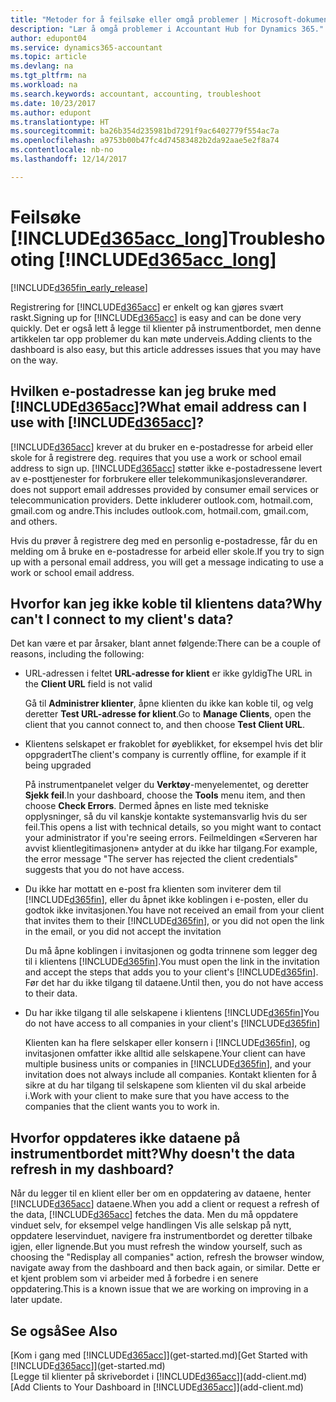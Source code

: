 ```yaml
---
title: "Metoder for å feilsøke eller omgå problemer | Microsoft-dokumentasjon"
description: "Lær å omgå problemer i Accountant Hub for Dynamics 365."
author: edupont04
ms.service: dynamics365-accountant
ms.topic: article
ms.devlang: na
ms.tgt_pltfrm: na
ms.workload: na
ms.search.keywords: accountant, accounting, troubleshoot
ms.date: 10/23/2017
ms.author: edupont
ms.translationtype: HT
ms.sourcegitcommit: ba26b354d235981bd7291f9ac6402779f554ac7a
ms.openlocfilehash: a9753b00b47fc4d74583482b2da92aae5e2f8a74
ms.contentlocale: nb-no
ms.lasthandoff: 12/14/2017

---
```

# <a name="troubleshooting-included365acclongincludesd365acclongmdmd"></a><span data-ttu-id="d197d-103">Feilsøke [!INCLUDE[d365acc_long](includes/d365acc_long_md.md)]</span><span class="sxs-lookup"><span data-stu-id="d197d-103">Troubleshooting [!INCLUDE[d365acc_long](includes/d365acc_long_md.md)]</span></span>
[!INCLUDE[d365fin_early_release](includes/d365fin_early_release.md.md)]

<span data-ttu-id="d197d-104">Registrering for [!INCLUDE[d365acc](includes/d365acc_md.md)] er enkelt og kan gjøres svært raskt.</span><span class="sxs-lookup"><span data-stu-id="d197d-104">Signing up for [!INCLUDE[d365acc](includes/d365acc_md.md)] is easy and can be done very quickly.</span></span> <span data-ttu-id="d197d-105">Det er også lett å legge til klienter på instrumentbordet, men denne artikkelen tar opp problemer du kan møte underveis.</span><span class="sxs-lookup"><span data-stu-id="d197d-105">Adding clients to the dashboard is also easy, but this article addresses issues that you may have on the way.</span></span>

## <a name="what-email-address-can-i-use-with-included365accincludesd365accmdmd"></a><span data-ttu-id="d197d-106">Hvilken e-postadresse kan jeg bruke med [!INCLUDE[d365acc](includes/d365acc_md.md)]?</span><span class="sxs-lookup"><span data-stu-id="d197d-106">What email address can I use with [!INCLUDE[d365acc](includes/d365acc_md.md)]?</span></span>
[!INCLUDE[d365acc](includes/d365acc_md.md)]<span data-ttu-id="d197d-107"> krever at du bruker en e-postadresse for arbeid eller skole for å registrere deg.</span><span class="sxs-lookup"><span data-stu-id="d197d-107"> requires that you use a work or school email address to sign up.</span></span> [!INCLUDE[d365acc](includes/d365acc_md.md)]<span data-ttu-id="d197d-108"> støtter ikke e-postadressene levert av e-posttjenester for forbrukere eller telekommunikasjonsleverandører.</span><span class="sxs-lookup"><span data-stu-id="d197d-108"> does not support email addresses provided by consumer email services or telecommunication providers.</span></span> <span data-ttu-id="d197d-109">Dette inkluderer outlook.com, hotmail.com, gmail.com og andre.</span><span class="sxs-lookup"><span data-stu-id="d197d-109">This includes outlook.com, hotmail.com, gmail.com, and others.</span></span>  

<span data-ttu-id="d197d-110">Hvis du prøver å registrere deg med en personlig e-postadresse, får du en melding om å bruke en e-postadresse for arbeid eller skole.</span><span class="sxs-lookup"><span data-stu-id="d197d-110">If you try to sign up with a personal email address, you will get a message indicating to use a work or school email address.</span></span>  

## <a name="why-cant-i-connect-to-my-clients-data"></a><span data-ttu-id="d197d-111">Hvorfor kan jeg ikke koble til klientens data?</span><span class="sxs-lookup"><span data-stu-id="d197d-111">Why can't I connect to my client's data?</span></span>
<span data-ttu-id="d197d-112">Det kan være et par årsaker, blant annet følgende:</span><span class="sxs-lookup"><span data-stu-id="d197d-112">There can be a couple of reasons, including the following:</span></span>

- <span data-ttu-id="d197d-113">URL-adressen i feltet **URL-adresse for klient** er ikke gyldig</span><span class="sxs-lookup"><span data-stu-id="d197d-113">The URL in the **Client URL** field is not valid</span></span>  

  <span data-ttu-id="d197d-114">Gå til **Administrer klienter**, åpne klienten du ikke kan koble til, og velg deretter **Test URL-adresse for klient**.</span><span class="sxs-lookup"><span data-stu-id="d197d-114">Go to **Manage Clients**, open the client that you cannot connect to, and then choose **Test Client URL**.</span></span>  
- <span data-ttu-id="d197d-115">Klientens selskapet er frakoblet for øyeblikket, for eksempel hvis det blir oppgradert</span><span class="sxs-lookup"><span data-stu-id="d197d-115">The client's company is currently offline, for example if it being upgraded</span></span>

  <span data-ttu-id="d197d-116">På instrumentpanelet velger du **Verktøy**-menyelementet, og deretter **Sjekk feil**.</span><span class="sxs-lookup"><span data-stu-id="d197d-116">In your dashboard, choose the **Tools** menu item, and then choose **Check Errors**.</span></span> <span data-ttu-id="d197d-117">Dermed åpnes en liste med tekniske opplysninger, så du vil kanskje kontakte systemansvarlig hvis du ser feil.</span><span class="sxs-lookup"><span data-stu-id="d197d-117">This opens a list with technical details, so you might want to contact your administrator if you're seeing errors.</span></span> <span data-ttu-id="d197d-118">Feilmeldingen «Serveren har avvist klientlegitimasjonen» antyder at du ikke har tilgang.</span><span class="sxs-lookup"><span data-stu-id="d197d-118">For example, the error message "The server has rejected the client credentials" suggests that you do not have access.</span></span>  
- <span data-ttu-id="d197d-119">Du ikke har mottatt en e-post fra klienten som inviterer dem til [!INCLUDE[d365fin](includes/d365fin_md.md)], eller du åpnet ikke koblingen i e-posten, eller du godtok ikke invitasjonen.</span><span class="sxs-lookup"><span data-stu-id="d197d-119">You have not received an email from your client that invites them to their [!INCLUDE[d365fin](includes/d365fin_md.md)], or you did not open the link in the email, or you did not accept the invitation</span></span>

  <span data-ttu-id="d197d-120">Du må åpne koblingen i invitasjonen og godta trinnene som legger deg til i klientens [!INCLUDE[d365fin](includes/d365fin_md.md)].</span><span class="sxs-lookup"><span data-stu-id="d197d-120">You must open the link in the invitation and accept the steps that adds you to your client's [!INCLUDE[d365fin](includes/d365fin_md.md)].</span></span> <span data-ttu-id="d197d-121">Før det har du ikke tilgang til dataene.</span><span class="sxs-lookup"><span data-stu-id="d197d-121">Until then, you do not have access to their data.</span></span>  
- <span data-ttu-id="d197d-122">Du har ikke tilgang til alle selskapene i klientens [!INCLUDE[d365fin](includes/d365fin_md.md)]</span><span class="sxs-lookup"><span data-stu-id="d197d-122">You do not have access to all companies in your client's [!INCLUDE[d365fin](includes/d365fin_md.md)]</span></span>

  <span data-ttu-id="d197d-123">Klienten kan ha flere selskaper eller konsern i [!INCLUDE[d365fin](includes/d365fin_md.md)], og invitasjonen omfatter ikke alltid alle selskapene.</span><span class="sxs-lookup"><span data-stu-id="d197d-123">Your client can have multiple business units or companies in [!INCLUDE[d365fin](includes/d365fin_md.md)], and your invitation does not always include all companies.</span></span> <span data-ttu-id="d197d-124">Kontakt klienten for å sikre at du har tilgang til selskapene som klienten vil du skal arbeide i.</span><span class="sxs-lookup"><span data-stu-id="d197d-124">Work with your client to make sure that you have access to the companies that the client wants you to work in.</span></span>  

## <a name="why-doesnt-the-data-refresh-in-my-dashboard"></a><span data-ttu-id="d197d-125">Hvorfor oppdateres ikke dataene på instrumentbordet mitt?</span><span class="sxs-lookup"><span data-stu-id="d197d-125">Why doesn't the data refresh in my dashboard?</span></span>
<span data-ttu-id="d197d-126">Når du legger til en klient eller ber om en oppdatering av dataene, henter [!INCLUDE[d365acc](includes/d365acc_md.md)] dataene.</span><span class="sxs-lookup"><span data-stu-id="d197d-126">When you add a client or request a refresh of the data, [!INCLUDE[d365acc](includes/d365acc_md.md)] fetches the data.</span></span> <span data-ttu-id="d197d-127">Men du må oppdatere vinduet selv, for eksempel velge handlingen Vis alle selskap på nytt, oppdatere leservinduet, navigere fra instrumentbordet og deretter tilbake igjen, eller lignende.</span><span class="sxs-lookup"><span data-stu-id="d197d-127">But you must refresh the window yourself, such as choosing the "Redisplay all companies" action, refresh the browser window, navigate away from the dashboard and then back again, or similar.</span></span> <span data-ttu-id="d197d-128">Dette er et kjent problem som vi arbeider med å forbedre i en senere oppdatering.</span><span class="sxs-lookup"><span data-stu-id="d197d-128">This is a known issue that we are working on improving in a later update.</span></span>  

## <a name="see-also"></a><span data-ttu-id="d197d-129">Se også</span><span class="sxs-lookup"><span data-stu-id="d197d-129">See Also</span></span>
<span data-ttu-id="d197d-130">[Kom i gang med [!INCLUDE[d365acc](includes/d365acc_md.md)]](get-started.md)</span><span class="sxs-lookup"><span data-stu-id="d197d-130">[Get Started with [!INCLUDE[d365acc](includes/d365acc_md.md)]](get-started.md)</span></span>  
<span data-ttu-id="d197d-131">[Legge til klienter på skrivebordet i [!INCLUDE[d365acc](includes/d365acc_md.md)]](add-client.md)</span><span class="sxs-lookup"><span data-stu-id="d197d-131">[Add Clients to Your Dashboard in [!INCLUDE[d365acc](includes/d365acc_md.md)]](add-client.md)</span></span>  

